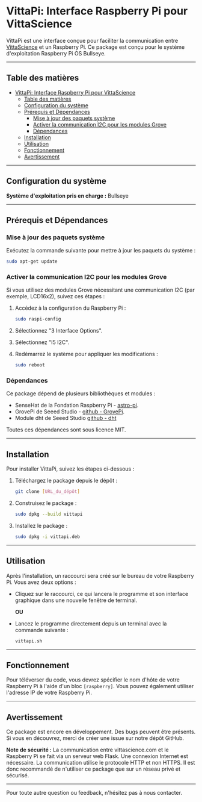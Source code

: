 # VittaPi: Interface Raspberry Pi pour VittaScience

VittaPi est une interface conçue pour faciliter la communication entre [VittaScience](https://fr.vittascience.com/code) et un Raspberry Pi. Ce package est conçu pour le système d'exploitation Raspberry Pi OS Bullseye.

---

## Table des matières

- [VittaPi: Interface Raspberry Pi pour VittaScience](#vittapi-interface-raspberry-pi-pour-vittascience)
  - [Table des matières](#table-des-matières)
  - [Configuration du système](#configuration-du-système)
  - [Prérequis et Dépendances](#prérequis-et-dépendances)
    - [Mise à jour des paquets système](#mise-à-jour-des-paquets-système)
    - [Activer la communication I2C pour les modules Grove](#activer-la-communication-i2c-pour-les-modules-grove)
    - [Dépendances](#dépendances)
  - [Installation](#installation)
  - [Utilisation](#utilisation)
  - [Fonctionnement](#fonctionnement)
  - [Avertissement](#avertissement)

---

## Configuration du système

**Système d'exploitation pris en charge :** Bullseye

---

## Prérequis et Dépendances

### Mise à jour des paquets système

Exécutez la commande suivante pour mettre à jour les paquets du système :

```bash
sudo apt-get update
```

### Activer la communication I2C pour les modules Grove

Si vous utilisez des modules Grove nécessitant une communication I2C (par exemple, LCD16x2), suivez ces étapes :

1. Accédez à la configuration du Raspberry Pi :

    ```bash
    sudo raspi-config
    ```

2. Sélectionnez "3 Interface Options".

3. Sélectionnez "I5 I2C".

4. Redémarrez le système pour appliquer les modifications :

    ```bash
    sudo reboot
    ```

### Dépendances

Ce package dépend de plusieurs bibliothèques et modules :

- SenseHat de la Fondation Raspberry Pi - [astro-pi](https://astro-pi.org/).
- GrovePi de Seeed Studio - [github - GrovePi](https://github.com/Seeed-Studio/grove.py).
- Module dht de Seeed Studio [github - dht](https://github.com/Seeed-Studio/Seeed_Python_DHT)

Toutes ces dépendances sont sous licence MIT.

---

## Installation

Pour installer VittaPi, suivez les étapes ci-dessous :

1. Téléchargez le package depuis le dépôt :

    ```bash
    git clone [URL_du_dépôt]
    ```

2. Construisez le package :

    ```bash
    sudo dpkg --build vittapi
    ```

3. Installez le package :

    ```bash
    sudo dpkg -i vittapi.deb
    ```

---

## Utilisation

Après l'installation, un raccourci sera créé sur le bureau de votre Raspberry Pi. Vous avez deux options :

- Cliquez sur le raccourci, ce qui lancera le programme et son interface graphique dans une nouvelle fenêtre de terminal.
  
  **OU**
  
- Lancez le programme directement depuis un terminal avec la commande suivante :

    ```bash
    vittapi.sh
    ```

---

## Fonctionnement

Pour téléverser du code, vous devrez spécifier le nom d'hôte de votre Raspberry Pi à l'aide d'un bloc `[raspberry]`. Vous pouvez également utiliser l'adresse IP de votre Raspberry Pi.

---

## Avertissement

Ce package est encore en développement. Des bugs peuvent être présents. Si vous en découvrez, merci de créer une issue sur notre dépôt GitHub.

**Note de sécurité :** La communication entre vittascience.com et le Raspberry Pi se fait via un serveur web Flask. Une connexion Internet est nécessaire. La communication utilise le protocole HTTP et non HTTPS. Il est donc recommandé de n'utiliser ce package que sur un réseau privé et sécurisé.

---

Pour toute autre question ou feedback, n'hésitez pas à nous contacter.